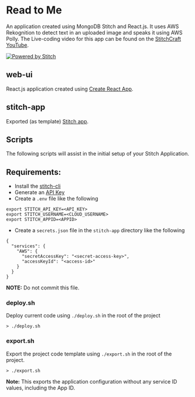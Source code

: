 # Read to Me

An application created using MongoDB Stitch and React.js. It uses AWS Rekognition to detect text in an uploaded image and speaks it using AWS Polly. The Live-coding video for this app can be found on the [StitchCraft YouTube](https://youtu.be/5-ejg3l5Bsg).

[![Powered by Stitch](http://badge.learnstitch.com/?appid=stitchcraft-picstream-kcpaj)](http://cloud.mongodb.com)

## web-ui

React.js application created using [Create React App](https://github.com/facebook/create-react-app).

## stitch-app

Exported (as template) [Stitch app](https://docs.mongodb.com/stitch/deploy/export-stitch-app/).

## Scripts

The following scripts will assist in the initial setup of your Stitch Application.

## Requirements:

- Install the [stitch-cli](https://docs.mongodb.com/stitch/deploy/stitch-cli-reference/)
- Generate an [API Key](https://docs.atlas.mongodb.com/configure-api-access/#generate-api-keys)
- Create a `.env` file like the following

```
export STITCH_API_KEY=<API_KEY>
export STITCH_USERNAME=<CLOUD_USERNAME>
export STITCH_APPID=<APPID>
```

- Create a `secrets.json` file in the `stitch-app` directory like the following

```
{
  "services": {
    "AWS": {
      "secretAccessKey": "<secret-access-key>",
      "accessKeyId": "<access-id>"
    }
  }
}
```

**NOTE:** Do not commit this file.

### deploy.sh

Deploy current code using `./deploy.sh` in the root of the project

```
> ./deploy.sh
```

### export.sh

Export the project code template using `./export.sh` in the root of the project.

```
> ./export.sh
```

**Note:** This exports the application configuration without any service ID values, including the App ID.
